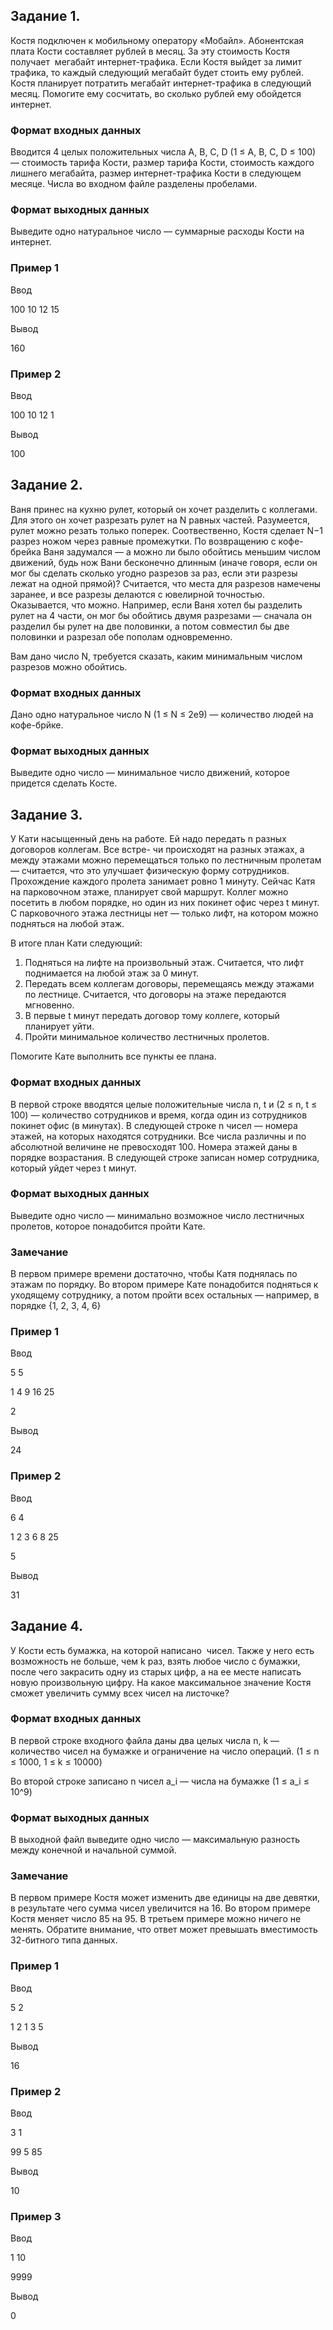 ## Задание 1.

Костя подключен к мобильному оператору «Мобайл». Абонентская плата Кости составляет  рублей в месяц. За эту стоимость Костя получает  мегабайт интернет-трафика. Если Костя выйдет за лимит трафика, то каждый следующий мегабайт будет стоить ему  рублей.
Костя планирует потратить  мегабайт интернет-трафика в следующий месяц. Помогите ему сосчитать, во сколько рублей ему обойдется интернет.

### Формат входных данных
Вводится ﻿4 целых положительных числа ﻿A, B, C, D (1 ≤ A, B, C, D ≤ 100) — стоимость тарифа Кости, размер тарифа Кости, стоимость каждого лишнего мегабайта, размер интернет-трафика Кости в следующем месяце. Числа во входном файле разделены пробелами.

### Формат выходных данных
Выведите одно натуральное число — суммарные расходы Кости на интернет.

### Пример 1

Ввод

100  10  12  15

Вывод

160

### Пример 2

Ввод

100  10  12  1

Вывод

100

## Задание 2.

Ваня принес на кухню рулет, который он хочет разделить с коллегами. Для этого он хочет разрезать рулет на ﻿N﻿ равных частей. Разумеется, рулет можно резать только поперек. Соотвественно, Костя сделает ﻿N−1﻿ разрез ножом через равные промежутки.
По возвращению с кофе-брейка Ваня задумался — а можно ли было обойтись меньшим числом движений, будь нож Вани бесконечно длинным (иначе говоря, если он мог бы сделать сколько угодно разрезов за раз, если эти разрезы лежат на одной прямой)? Считается, что места для разрезов намечены заранее, и все разрезы делаются с ювелирной точностью.
Оказывается, что можно. Например, если Ваня хотел бы разделить рулет на ﻿4﻿ части, он мог бы обойтись двумя разрезами — сначала он разделил бы рулет на две половинки, а потом совместил бы две половинки и разрезал обе пополам одновременно.

Вам дано число ﻿N﻿, требуется сказать, каким минимальным числом разрезов можно обойтись.

### Формат входных данных
Дано одно натуральное число N (1 ≤ N ≤ 2e9) — количество людей на кофе-брйке.

### Формат выходных данных
Выведите одно число — минимальное число движений, которое придется сделать Косте.

## Задание 3.

У Кати насыщенный день на работе. Ей надо передать n разных договоров коллегам. Все встре- чи происходят на разных этажах, а между этажами можно перемещаться только по лестничным пролетам — считается, что это улучшает физическую форму сотрудников. Прохождение каждого пролета занимает ровно 1 минуту.
Сейчас Катя на парковочном этаже, планирует свой маршрут. Коллег можно посетить в любом порядке, но один из них покинет офис через t минут. С парковочного этажа лестницы нет — только лифт, на котором можно подняться на любой этаж.

В итоге план Кати следующий:
1. Подняться на лифте на произвольный этаж. Считается, что лифт поднимается на любой этаж за 0 минут.
2. Передать всем коллегам договоры, перемещаясь между этажами по лестнице. Считается, что договоры на этаже передаются мгновенно.
3. В первые t минут передать договор тому коллеге, который планирует уйти.
4. Пройти минимальное количество лестничных пролетов.

Помогите Кате выполнить все пункты ее плана.

### Формат входных данных
В первой строке вводятся целые положительные числа n, t и (2 ≤ n, t ≤ 100) — количество сотрудников и время, когда один из сотрудников покинет офис (в минутах). В следующей строке n чисел — номера этажей, на которых находятся сотрудники. Все числа различны и по абсолютной величине не превосходят 100. Номера этажей даны в порядке возрастания. В следующей строке записан номер сотрудника, который уйдет через t минут.

### Формат выходных данных
Выведите одно число — минимально возможное число лестничных пролетов, которое понадобится пройти Кате.

### Замечание
В первом примере времени достаточно, чтобы Катя поднялась по этажам по порядку.
Во втором примере Кате понадобится подняться к уходящему сотруднику, а потом пройти всех остальных — например, в порядке {1, 2, 3, 4, 6}

### Пример 1

Ввод

5  5                       

1  4  9  16  25

2

Вывод

24

### Пример 2

Ввод

6  4

1  2  3  6  8  25

5

Вывод

31

## Задание 4.

У Кости есть бумажка, на которой написано  чисел. Также у него есть возможность не больше, чем k раз, взять любое число с бумажки, после чего закрасить одну из старых цифр, а на ее месте написать новую произвольную цифру.
На какое максимальное значение Костя сможет увеличить сумму всех чисел на листочке?

### Формат входных данных
В первой строке входного файла даны два целых числа n, k — количество чисел на бумажке и ограничение на число операций.
(1 ≤ n ≤ 1000, 1 ≤ k ≤ 10000)

Во второй строке записано n чисел a_i — числа на бумажке (1 ≤ a_i ≤ 10^9)

### Формат выходных данных 
В выходной файл выведите одно число — максимальную разность между конечной и начальной суммой.

### Замечание 
В первом примере Костя может изменить две единицы на две девятки, в результате чего сумма чисел увеличится на 16.
Во втором примере Костя меняет число 85 на 95.
В третьем примере можно ничего не менять.
Обратите внимание, что ответ может превышать вместимость 32-битного типа данных.

### Пример 1

Ввод

5  2

1  2  1  3  5

Вывод

16

### Пример 2

Ввод

3  1

99  5  85

Вывод

10

### Пример 3

Ввод

1  10

9999

Вывод

0



